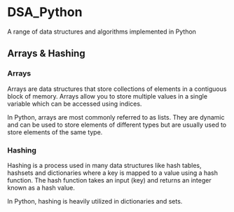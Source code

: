 # DSA_Python
A range of data structures and algorithms implemented in Python

## Arrays & Hashing
### Arrays
Arrays are data structures that store collections of elements in a contiguous block of memory. Arrays allow you to store multiple values in a single variable which can be accessed using indices.

In Python, arrays are most commonly referred to as lists. They are dynamic and can be used to store elements of different types but are usually used to store elements of the same type.

### Hashing
Hashing is a process used in many data structures like hash tables, hashsets and dictionaries where a key is mapped to a value using a hash function. The hash function takes an input (key) and returns an integer known as a hash value. 

In Python, hashing is heavily utilized in dictionaries and sets. 

